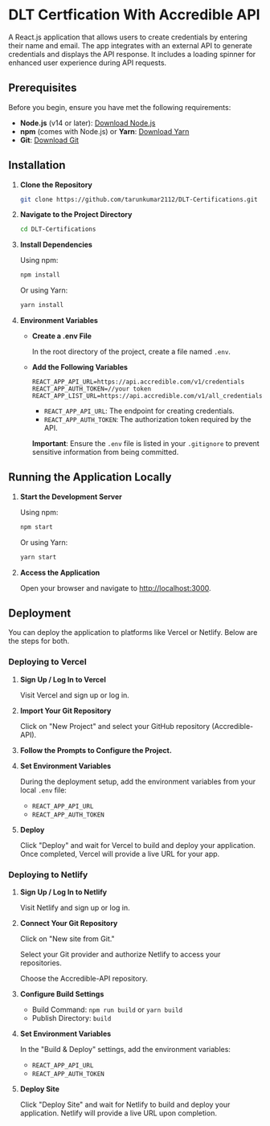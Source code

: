 
# DLT Certfication With Accredible API

A React.js application that allows users to create credentials by entering their name and email. The app integrates with an external API to generate credentials and displays the API response. It includes a loading spinner for enhanced user experience during API requests.

## Prerequisites

Before you begin, ensure you have met the following requirements:

- **Node.js** (v14 or later): [Download Node.js](https://nodejs.org/)
- **npm** (comes with Node.js) or **Yarn**: [Download Yarn](https://yarnpkg.com/)
- **Git**: [Download Git](https://git-scm.com/)

## Installation

1. **Clone the Repository**

   ```bash
   git clone https://github.com/tarunkumar2112/DLT-Certifications.git
   ```

2. **Navigate to the Project Directory**

   ```bash
   cd DLT-Certifications
   ```

3. **Install Dependencies**

   Using npm:

   ```bash
   npm install
   ```

   Or using Yarn:

   ```bash
   yarn install
   ```

4. **Environment Variables**

   - **Create a .env File**

     In the root directory of the project, create a file named `.env`.

   - **Add the Following Variables**

     ```env
     REACT_APP_API_URL=https://api.accredible.com/v1/credentials
     REACT_APP_AUTH_TOKEN=//your token
     REACT_APP_LIST_URL=https://api.accredible.com/v1/all_credentials
     ```

     - `REACT_APP_API_URL`: The endpoint for creating credentials.
     - `REACT_APP_AUTH_TOKEN`: The authorization token required by the API.
     
     **Important**: Ensure the `.env` file is listed in your `.gitignore` to prevent sensitive information from being committed.

## Running the Application Locally

1. **Start the Development Server**

   Using npm:

   ```bash
   npm start
   ```

   Or using Yarn:

   ```bash
   yarn start
   ```

2. **Access the Application**

   Open your browser and navigate to [http://localhost:3000](http://localhost:3000).

## Deployment

You can deploy the application to platforms like Vercel or Netlify. Below are the steps for both.

### Deploying to Vercel

1. **Sign Up / Log In to Vercel**

   Visit Vercel and sign up or log in.

2. **Import Your Git Repository**

   Click on "New Project" and select your GitHub repository (Accredible-API).

3. **Follow the Prompts to Configure the Project.**

4. **Set Environment Variables**

   During the deployment setup, add the environment variables from your local `.env` file:

   - `REACT_APP_API_URL`
   - `REACT_APP_AUTH_TOKEN`

5. **Deploy**

   Click "Deploy" and wait for Vercel to build and deploy your application. Once completed, Vercel will provide a live URL for your app.

### Deploying to Netlify

1. **Sign Up / Log In to Netlify**

   Visit Netlify and sign up or log in.

2. **Connect Your Git Repository**

   Click on "New site from Git."

   Select your Git provider and authorize Netlify to access your repositories.

   Choose the Accredible-API repository.

3. **Configure Build Settings**

   - Build Command: `npm run build` or `yarn build`
   - Publish Directory: `build`

4. **Set Environment Variables**

   In the "Build & Deploy" settings, add the environment variables:

   - `REACT_APP_API_URL`
   - `REACT_APP_AUTH_TOKEN`

5. **Deploy Site**

   Click "Deploy Site" and wait for Netlify to build and deploy your application. Netlify will provide a live URL upon completion.
